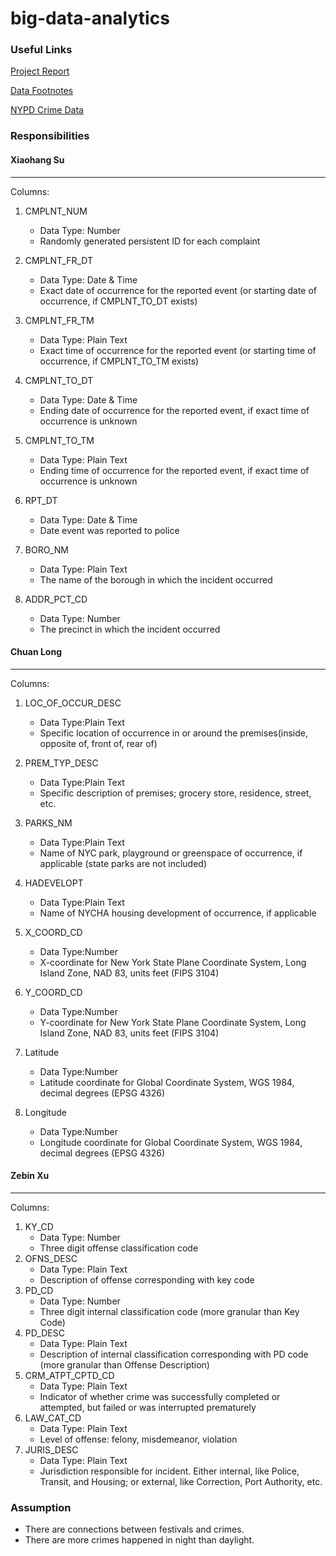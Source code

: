 # big-data-analytics

### Useful Links

[Project Report](https://docs.google.com/document/d/14SnZ_6uk6oxmgjR6I7VQr0qOu1YXDGigYqDEVj2ZFw0/edit)

[Data Footnotes](http://www.nyc.gov/html/nypd/downloads/pdf/analysis_and_planning/nypd_incident_level_data_footnotes.pdf)

[NYPD Crime Data](https://data.cityofnewyork.us/Public-Safety/NYPD-Complaint-Data-Historic/qgea-i56i)

### Responsibilities

#### Xiaohang Su
-------------
Columns:

1. CMPLNT_NUM
	* Data Type: Number
	* Randomly generated persistent ID for each complaint

2. CMPLNT\_FR_DT
	* Data Type: Date & Time
	* Exact date of occurrence for the reported event (or starting date of occurrence, if CMPLNT_TO_DT exists)

3. CMPLNT\_FR_TM
	* Data Type: Plain Text
	* Exact time of occurrence for the reported event (or starting time of occurrence, if CMPLNT_TO_TM exists)

4. CMPLNT\_TO_DT
	* Data Type: Date & Time
	* Ending date of occurrence for the reported event, if exact time of occurrence is unknown

5. CMPLNT\_TO_TM
	* Data Type: Plain Text
	* Ending time of occurrence for the reported event, if exact time of occurrence is unknown

6. RPT_DT
	* Data Type: Date & Time
	* Date event was reported to police

7. BORO_NM
	* Data Type: Plain Text
	* The name of the borough in which the incident occurred

8. ADDR\_PCT_CD
	* Data Type: Number
	* The precinct in which the incident occurred

#### Chuan Long
---------------
Columns:

1. LOC_OF_OCCUR_DESC
	* Data Type:Plain Text
	* Specific location of occurrence in or around the premises(inside, opposite of, front of, rear of)

2. PREM_TYP_DESC
	* Data Type:Plain Text
	* Specific description of premises; grocery store, residence, street, etc. 

3. PARKS_NM
	* Data Type:Plain Text
	* Name of NYC park, playground or greenspace of occurrence, if applicable (state parks are not included)

4. HADEVELOPT
	* Data Type:Plain Text
	* Name of NYCHA housing development of occurrence, if applicable

5. X_COORD_CD
	* Data Type:Number
	* X-coordinate for New York State Plane Coordinate System, Long Island Zone, NAD 83, units feet (FIPS 3104)

6. Y_COORD_CD
	* Data Type:Number
	* Y-coordinate for New York State Plane Coordinate System, Long Island Zone, NAD 83, units feet (FIPS 3104)

7. Latitude
	* Data Type:Number
	* Latitude coordinate for Global Coordinate System, WGS 1984, decimal degrees (EPSG 4326)

8. Longitude
	* Data Type:Number
	* Longitude coordinate for Global Coordinate System, WGS 1984, decimal degrees (EPSG 4326)

#### Zebin Xu
---------------
Columns:

1. KY_CD
    * Data Type: Number
    * Three digit offense classification code
2. OFNS_DESC
    * Data Type: Plain Text
    * Description of offense corresponding with key code
3. PD_CD
    * Data Type: Number
    * Three digit internal classification code (more granular than Key Code)
4. PD_DESC
    * Data Type: Plain Text
    * Description of internal classification corresponding with PD code (more granular than Offense Description)
5. CRM_ATPT_CPTD_CD
    * Data Type: Plain Text
    * Indicator of whether crime was successfully completed or attempted, but failed or was interrupted prematurely
6. LAW_CAT_CD
    * Data Type: Plain Text
    * Level of offense: felony, misdemeanor, violation
7. JURIS_DESC
    * Data Type: Plain Text
    * Jurisdiction responsible for incident. Either internal, like Police, Transit, and Housing; or external, like Correction, Port Authority, etc.

### Assumption

*	There are connections between festivals and crimes.
*	There are more crimes happened in night than daylight.
